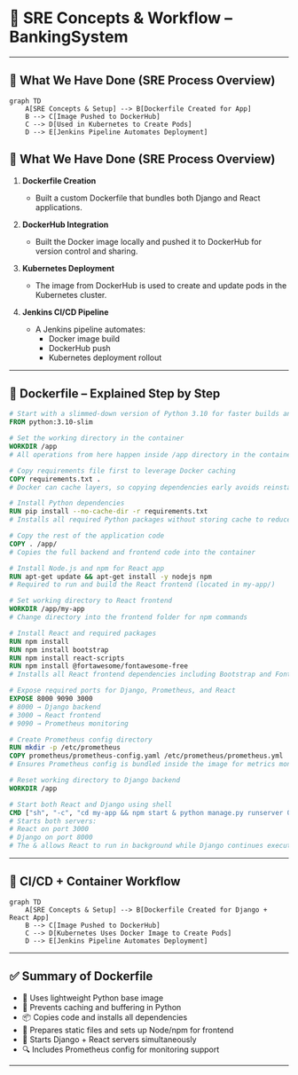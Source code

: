 # 🚀 SRE Concepts & Workflow – BankingSystem

---

## 🧰 What We Have Done (SRE Process Overview)

```mermaid
graph TD
    A[SRE Concepts & Setup] --> B[Dockerfile Created for App]
    B --> C[Image Pushed to DockerHub]
    C --> D[Used in Kubernetes to Create Pods]
    D --> E[Jenkins Pipeline Automates Deployment]
```

## 🧰 What We Have Done (SRE Process Overview)

1. **Dockerfile Creation**  
   - Built a custom Dockerfile that bundles both Django and React applications.

2. **DockerHub Integration**  
   - Built the Docker image locally and pushed it to DockerHub for version control and sharing.

3. **Kubernetes Deployment**  
   - The image from DockerHub is used to create and update pods in the Kubernetes cluster.

4. **Jenkins CI/CD Pipeline**  
   - A Jenkins pipeline automates:
     - Docker image build
     - DockerHub push
     - Kubernetes deployment rollout
---

## 🐳 Dockerfile – Explained Step by Step

```Dockerfile
# Start with a slimmed-down version of Python 3.10 for faster builds and smaller image size
FROM python:3.10-slim

# Set the working directory in the container
WORKDIR /app
# All operations from here happen inside /app directory in the container

# Copy requirements file first to leverage Docker caching
COPY requirements.txt .
# Docker can cache layers, so copying dependencies early avoids reinstalling on every build

# Install Python dependencies
RUN pip install --no-cache-dir -r requirements.txt
# Installs all required Python packages without storing cache to reduce image size

# Copy the rest of the application code
COPY . /app/
# Copies the full backend and frontend code into the container

# Install Node.js and npm for React app
RUN apt-get update && apt-get install -y nodejs npm
# Required to run and build the React frontend (located in my-app/)

# Set working directory to React frontend
WORKDIR /app/my-app
# Change directory into the frontend folder for npm commands

# Install React and required packages
RUN npm install
RUN npm install bootstrap
RUN npm install react-scripts
RUN npm install @fortawesome/fontawesome-free
# Installs all React frontend dependencies including Bootstrap and FontAwesome icons

# Expose required ports for Django, Prometheus, and React
EXPOSE 8000 9090 3000
# 8000 → Django backend
# 3000 → React frontend
# 9090 → Prometheus monitoring

# Create Prometheus config directory
RUN mkdir -p /etc/prometheus
COPY prometheus/prometheus-config.yaml /etc/prometheus/prometheus.yml
# Ensures Prometheus config is bundled inside the image for metrics monitoring

# Reset working directory to Django backend
WORKDIR /app

# Start both React and Django using shell
CMD ["sh", "-c", "cd my-app && npm start & python manage.py runserver 0.0.0.0:8000"]
# Starts both servers:
# React on port 3000
# Django on port 8000
# The & allows React to run in background while Django continues execution
```

---

## 🔁 CI/CD + Container Workflow

```mermaid
graph TD
    A[SRE Concepts & Setup] --> B[Dockerfile Created for Django + React App]
    B --> C[Image Pushed to DockerHub]
    C --> D[Kubernetes Uses Docker Image to Create Pods]
    D --> E[Jenkins Pipeline Automates Deployment]
```

---

## ✅ Summary of Dockerfile

- 🐍 Uses lightweight Python base image  
- 🧠 Prevents caching and buffering in Python  
- 📦 Copies code and installs all dependencies  
- 📁 Prepares static files and sets up Node/npm for frontend  
- 🚀 Starts Django + React servers simultaneously  
- 🔍 Includes Prometheus config for monitoring support  

---

